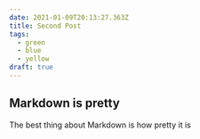 ```yaml
---
date: 2021-01-09T20:13:27.363Z
title: Second Post
tags:
  - green
  - blue
  - yellow
draft: true
---
```

## Markdown is pretty
The best thing about Markdown is how pretty it is